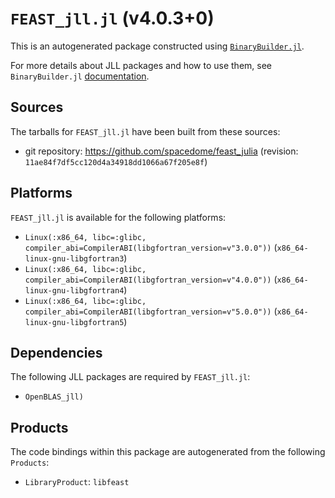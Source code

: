 # `FEAST_jll.jl` (v4.0.3+0)

This is an autogenerated package constructed using [`BinaryBuilder.jl`](https://github.com/JuliaPackaging/BinaryBuilder.jl).

For more details about JLL packages and how to use them, see `BinaryBuilder.jl` [documentation](https://juliapackaging.github.io/BinaryBuilder.jl/dev/jll/).

## Sources

The tarballs for `FEAST_jll.jl` have been built from these sources:

* git repository: https://github.com/spacedome/feast_julia (revision: `11ae84f7df5cc120d4a34918dd1066a67f205e8f`)

## Platforms

`FEAST_jll.jl` is available for the following platforms:

* `Linux(:x86_64, libc=:glibc, compiler_abi=CompilerABI(libgfortran_version=v"3.0.0"))` (`x86_64-linux-gnu-libgfortran3`)
* `Linux(:x86_64, libc=:glibc, compiler_abi=CompilerABI(libgfortran_version=v"4.0.0"))` (`x86_64-linux-gnu-libgfortran4`)
* `Linux(:x86_64, libc=:glibc, compiler_abi=CompilerABI(libgfortran_version=v"5.0.0"))` (`x86_64-linux-gnu-libgfortran5`)

## Dependencies

The following JLL packages are required by `FEAST_jll.jl`:

* `OpenBLAS_jll)`

## Products

The code bindings within this package are autogenerated from the following `Products`:

* `LibraryProduct`: `libfeast`
